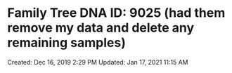 # Family Tree DNA ID: 9025 (had them remove my data and delete any remaining samples)

Created: Dec 16, 2019 2:29 PM
Updated: Jan 17, 2021 11:15 AM